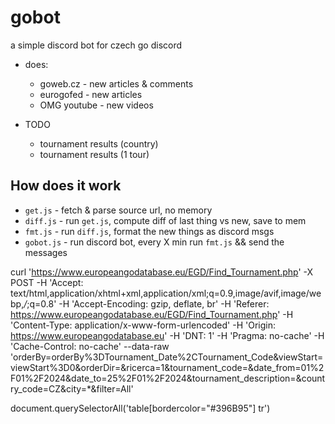 # gobot
a simple discord bot for czech go discord

- does:
    - goweb.cz - new articles & comments
    - eurogofed - new articles
    - OMG youtube - new videos

- TODO
    - tournament results (country)
    - tournament results (1 tour)

## How does it work

- `get.js` - fetch & parse source url, no memory
- `diff.js` - run `get.js`, compute diff of last thing vs new, save to mem
- `fmt.js` - run `diff.js`, format the new things as discord msgs
- `gobot.js` - run discord bot, every X min run `fmt.js` && send the messages


curl 'https://www.europeangodatabase.eu/EGD/Find_Tournament.php' -X POST -H 'Accept: text/html,application/xhtml+xml,application/xml;q=0.9,image/avif,image/webp,*/*;q=0.8' -H 'Accept-Encoding: gzip, deflate, br' -H 'Referer: https://www.europeangodatabase.eu/EGD/Find_Tournament.php' -H 'Content-Type: application/x-www-form-urlencoded' -H 'Origin: https://www.europeangodatabase.eu' -H 'DNT: 1' -H 'Pragma: no-cache' -H 'Cache-Control: no-cache' --data-raw 'orderBy=orderBy%3DTournament_Date%2CTournament_Code&viewStart=viewStart%3D0&orderDir=&ricerca=1&tournament_code=&date_from=01%2F01%2F2024&date_to=25%2F01%2F2024&tournament_description=&country_code=CZ&city=*&filter=All'

document.querySelectorAll('table[bordercolor="#396B95"] tr')
